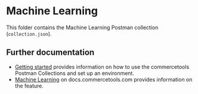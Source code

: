 # Machine Learning

This folder contains the Machine Learning Postman collection (`collection.json`).

## Further documentation

- [Getting started](/../GettingStarted.md) provides information on how to use the commercetools Postman Collections and set up an environment.
- [Machine Learning](https://docs.commercetools.com/api/ml) on docs.commercetools.com provides information on the feature.

